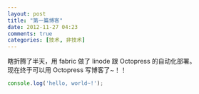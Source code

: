 ```yaml
---
layout: post
title: "第一篇博客"
date: 2012-11-27 04:23
comments: true
categories: [技术, 非技术]
---
```


瞎折腾了半天，用 fabric 做了 linode 跟 Octopress 的自动化部署。  
现在终于可以用 Octopress 写博客了~！！

 ```javascript
console.log('hello, world~!');
 ```
